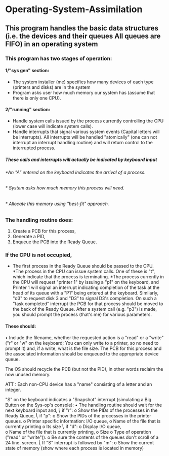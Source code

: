 # Operating-System-Assimilation
## This program handles the basic data structures (i.e. the devices and their queues All queues are FIFO) in an operating system

### This program has two stages of operation:

#### 1/"sys gen" section:
*	The system installer (me) specifies how many devices of each type (printers and disks) are in the system
*	Program asks user how much memory our system has (assume that there is only one CPU).

#### 2/"running" section:
*	Handle system calls issued by the process currently controlling the CPU (lower case will indicate system calls).
*	Handle interrupts that signal various system events (Capital letters will be interrupts). All interrupts will be handled "atomically" (one can not interrupt an interrupt handling routine) and will return control to the interrupted process.

##### These calls and interrupts will actually be indicated by keyboard input
###### *An "A" entered on the keyboard indicates the arrival of a process. 
###### * System asks how much memory this process will need. 
###### * Allocate this memory using "best-fit" approach.

### The handling routine does:
1. Create a PCB for this process, 
2. Generate a PID,
3. Enqueue the PCB into the Ready Queue.

### If the CPU is not occupied, 
* The first process in the Ready Queue should be passed to the CPU. 
  *The process in the CPU can issue system calls. One of these is "t", which indicate that the process is terminating. 
  *The process currently in the CPU will request "printer 1" by issuing a "p1" on the keyboard, and Printer 1 will signal an interrupt indicating completion of the task at the head of its queue with a "P1" being entered at the keyboard. Similarly, "d3" to request disk 3 and "D3" to signal D3's completion. On such a "task completed" interrupt the PCB for that process should be moved to the back of the Ready Queue. After a system call (e.g. "p3") is made, you should prompt the process (that's me) for various parameters.
#### These should:
•	Include the filename, whether the requested action is a "read" or a "write" ("r" or "w" on the keyboard; You can only write to a printer, so no need to prompt it) and, if a write, what is the file size. The PCB for this process and the associated information should be enqueued to the appropriate device queue.

The OS should recycle the PCB (but not the PID), in other words reclaim the now unused memory.

ATT : Each non-CPU device has a "name" consisting of a letter and an integer. 


"S" on the keyboard indicates a "Snapshot" interrupt (simulating a Big Button on the Sys-op's console):
•	The handling routine should wait for the next keyboard input and, 
⎝	if "r":
o	Show the PIDs of the processes in the Ready Queue, 
⎝	if "p":
o	Show the PIDs of the processes in the printer queues.
o	Printer specific information: I/O queue, 
o	Name of the file that is currently printing
o	Its size
⎝	if "d":
o	Display I/O queue,  
o	Name of the file that is currently printing, 
o	Size
o	Type of operation ("read" or "write")). 
o	Be sure the contents of the queues don't scroll of a 24 line. screen. 
⎝	If "S" interrupt is followed by "m":
o	Show the current state of memory (show where each process is located in memory)



